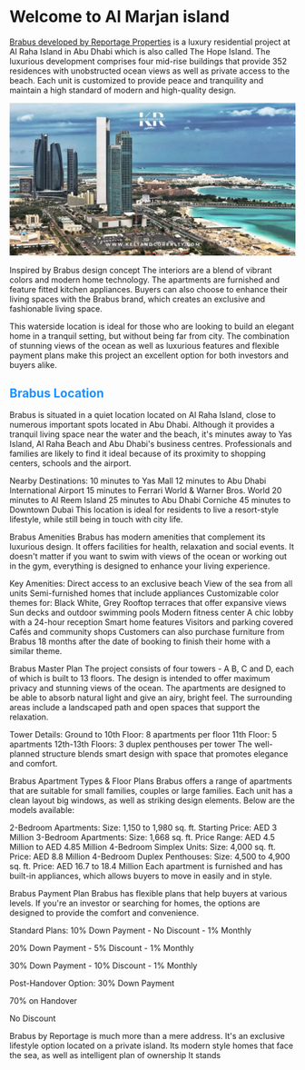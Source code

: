 # Welcome to Al Marjan island
<a href="https://keltandcorealty.com">Brabus developed by Reportage Properties</a> is a luxury residential project at Al Raha Island in Abu Dhabi which is also called The Hope Island. The luxurious development comprises four mid-rise buildings that provide 352 residences with unobstructed ocean views as well as private access to the beach. Each unit is customized to provide peace and tranquility and maintain a high standard of modern and high-quality design.

![Aerial view of Brabus Residences](https://github.com/brabusisland/Off-Plan-Properties/raw/refs/heads/main/10%20Best%20Places%20To%20Live%20In%20Abu%20Dhabi%202.webp)

Inspired by Brabus design concept The interiors are a blend of vibrant colors and modern home technology. The apartments are furnished and feature fitted kitchen appliances. Buyers can also choose to enhance their living spaces with the Brabus brand, which creates an exclusive and fashionable living space.

This waterside location is ideal for those who are looking to build an elegant home in a tranquil setting, but without being far from city. The combination of stunning views of the ocean as well as luxurious features and flexible payment plans make this project an excellent option for both investors and buyers alike.

<h2 style="color: #1E90FF;">Brabus Location</h2>

Brabus is situated in a quiet location located on Al Raha Island, close to numerous important spots located in Abu Dhabi. Although it provides a tranquil living space near the water and the beach, it's minutes away to Yas Island, Al Raha Beach and Abu Dhabi's business centres. Professionals and families are likely to find it ideal because of its proximity to shopping centers, schools and the airport.

Nearby Destinations:
10 minutes to Yas Mall
12 minutes to Abu Dhabi International Airport
15 minutes to Ferrari World & Warner Bros. World
20 minutes to Al Reem Island
25 minutes to Abu Dhabi Corniche
45 minutes to Downtown Dubai
This location is ideal for residents to live a resort-style lifestyle, while still being in touch with city life.

Brabus Amenities
Brabus has modern amenities that complement its luxurious design. It offers facilities for health, relaxation and social events. It doesn't matter if you want to swim with views of the ocean or working out in the gym, everything is designed to enhance your living experience.

Key Amenities:
Direct access to an exclusive beach
View of the sea from all units
Semi-furnished homes that include appliances
Customizable color themes for: Black White, Grey
Rooftop terraces that offer expansive views
Sun decks and outdoor swimming pools
Modern fitness center
A chic lobby with a 24-hour reception
Smart home features
Visitors and parking covered
Cafés and community shops
Customers can also purchase furniture from Brabus 18 months after the date of booking to finish their home with a similar theme.

Brabus Master Plan
The project consists of four towers - A B, C and D, each of which is built to 13 floors. The design is intended to offer maximum privacy and stunning views of the ocean. The apartments are designed to be able to absorb natural light and give an airy, bright feel. The surrounding areas include a landscaped path and open spaces that support the relaxation.

Tower Details:
Ground to 10th Floor: 8 apartments per floor
11th Floor: 5 apartments
12th-13th Floors: 3 duplex penthouses per tower
The well-planned structure blends smart design with space that promotes elegance and comfort.

Brabus Apartment Types & Floor Plans
Brabus offers a range of apartments that are suitable for small families, couples or large families. Each unit has a clean layout big windows, as well as striking design elements. Below are the models available:

2-Bedroom Apartments: Size: 1,150 to 1,980 sq. ft.
Starting Price: AED 3 Million
3-Bedroom Apartments:
Size: 1,668 sq. ft.
Price Range: AED 4.5 Million to AED 4.85 Million
4-Bedroom Simplex Units:
Size: 4,000 sq. ft.
Price: AED 8.8 Million
4-Bedroom Duplex Penthouses:
Size: 4,500 to 4,900 sq. ft.
Price: AED 16.7 to 18.4 Million
Each apartment is furnished and has built-in appliances, which allows buyers to move in easily and in style.

Brabus Payment Plan
Brabus has flexible plans that help buyers at various levels. If you're an investor or searching for homes, the options are designed to provide the comfort and convenience.

Standard Plans:
10% Down Payment - No Discount - 1% Monthly

20% Down Payment - 5% Discount - 1% Monthly

30% Down Payment - 10% Discount - 1% Monthly

Post-Handover Option:
30% Down Payment

70% on Handover

No Discount

Brabus by Reportage is much more than a mere address. It's an exclusive lifestyle option located on a private island. Its modern style homes that face the sea, as well as intelligent plan of ownership It stands
